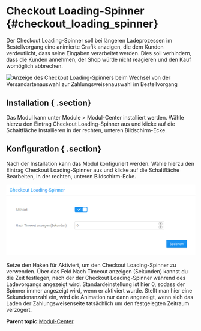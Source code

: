 # Checkout Loading-Spinner {#checkout_loading_spinner}

Der Checkout Loading-Spinner soll bei längeren Ladeprozessen im Bestellvorgang eine animierte Grafik anzeigen, die dem Kunden verdeutlicht, dass seine Eingaben verarbeitet werden. Dies soll verhindern, dass die Kunden annehmen, der Shop würde nicht reagieren und den Kauf womöglich abbrechen.

![](Bilder/checkout_loading_spinner/20190410_003.png "Anzeige des Checkout Loading-Spinners beim Wechsel von der
      Versandartenauswahl zur Zahlungsweisenauswahl im Bestellvorgang")

## Installation { .section}

Das Modul kann unter Module \> Modul-Center installiert werden. Wähle hierzu den Eintrag Checkout Loading-Spinner aus und klicke auf die Schaltfläche Installieren in der rechten, unteren Bildschirm-Ecke.

## Konfiguration { .section}

Nach der Installation kann das Modul konfiguriert werden. Wähle hierzu den Eintrag Checkout Loading-Spinner aus und klicke auf die Schaltfläche Bearbeiten, in der rechten, unteren Bildschirm-Ecke.

![](Bilder/checkout_loading_spinner/20190410_004.png "Konfiguration des Checkout Loading-Spinners")

Setze den Haken für Aktiviert, um den Checkout Loading-Spinner zu verwenden. Über das Feld Nach Timeout anzeigen \(Sekunden\) kannst du die Zeit festlegen, nach der der Checkout Loading-Spinner während des Ladevorgangs angezeigt wird. Standardeinstellung ist hier 0, sodass der Spinner immer angezeigt wird, wenn er aktiviert wurde. Stellt man hier eine Sekundenanzahl ein, wird die Animation nur dann angezeigt, wenn sich das Laden der Zahlungsweisenseite tatsächlich um den festgelegten Zeitraum verzögert.

**Parent topic:**[Modul-Center](7_4_Modul_Center.md)

